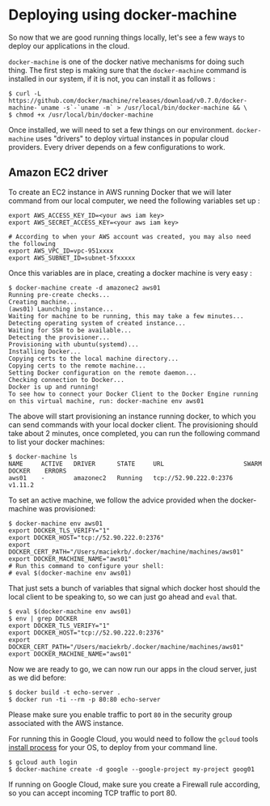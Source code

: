 # Deploying using docker-machine
So now that we are good running things locally, let's see a few ways to deploy our applications in the cloud. 

`docker-machine` is one of the docker native mechanisms for doing such thing. The first step is making sure that the `docker-machine` command is installed in our system, if it is not, you can install it as follows : 

```
$ curl -L https://github.com/docker/machine/releases/download/v0.7.0/docker-machine-`uname -s`-`uname -m` > /usr/local/bin/docker-machine && \
$ chmod +x /usr/local/bin/docker-machine
```

Once installed, we will need to set a few things on our environment. `docker-machine` uses "drivers" to deploy virtual instances in popular cloud providers. Every driver depends on a few configurations to work.

## Amazon EC2 driver
To create an EC2 instance in AWS running Docker that we will later command from our local computer, we need the following variables set up : 

```
export AWS_ACCESS_KEY_ID=<your aws iam key>
export AWS_SECRET_ACCESS_KEY=<your aws iam key>

# According to when your AWS account was created, you may also need the following
export AWS_VPC_ID=vpc-951xxxx
export AWS_SUBNET_ID=subnet-5fxxxxx
```

Once this variables are in place, creating a docker machine is very easy : 

```
$ docker-machine create -d amazonec2 aws01
Running pre-create checks...
Creating machine...
(aws01) Launching instance...
Waiting for machine to be running, this may take a few minutes...
Detecting operating system of created instance...
Waiting for SSH to be available...
Detecting the provisioner...
Provisioning with ubuntu(systemd)...
Installing Docker...
Copying certs to the local machine directory...
Copying certs to the remote machine...
Setting Docker configuration on the remote daemon...
Checking connection to Docker...
Docker is up and running!
To see how to connect your Docker Client to the Docker Engine running on this virtual machine, run: docker-machine env aws01
```

The above will start provisioning an instance running docker, to which you can send commands with your local docker client. The provisioning should take about 2 minutes, once completed, you can run the following command to list your docker machines: 

```
$ docker-machine ls
NAME     ACTIVE   DRIVER      STATE     URL                      SWARM   DOCKER    ERRORS
aws01    -        amazonec2   Running   tcp://52.90.222.0:2376           v1.11.2
``` 

To set an active machine, we follow the advice provided when the docker-machine was provisioned:

```
$ docker-machine env aws01
export DOCKER_TLS_VERIFY="1"
export DOCKER_HOST="tcp://52.90.222.0:2376"
export DOCKER_CERT_PATH="/Users/maciekrb/.docker/machine/machines/aws01"
export DOCKER_MACHINE_NAME="aws01"
# Run this command to configure your shell:
# eval $(docker-machine env aws01)
```

That just sets a bunch of variables that signal which docker host should the local client to be speaking to, so we can just go ahead and `eval` that.

```
$ eval $(docker-machine env aws01)
$ env | grep DOCKER
export DOCKER_TLS_VERIFY="1"
export DOCKER_HOST="tcp://52.90.222.0:2376"
export DOCKER_CERT_PATH="/Users/maciekrb/.docker/machine/machines/aws01"
export DOCKER_MACHINE_NAME="aws01"
```

Now we are ready to go, we can now run our apps in the cloud server, just as we did before:

```
$ docker build -t echo-server .
$ docker run -ti --rm -p 80:80 echo-server
```

Please make sure you enable traffic to port `80` in the security group associated with the AWS instance. 

For running this in Google Cloud, you would need to follow the `gcloud` tools [install process](https://cloud.google.com/sdk/downloads) for your OS, to deploy from your command line.

```
$ gcloud auth login
$ docker-machine create -d google --google-project my-project goog01
```

If running on Google Cloud, make sure you create a Firewall rule according, so you can accept incoming TCP traffic to port 80.
